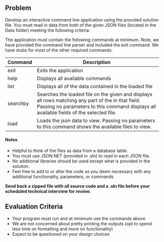 ## Problem
Develop an interactive command line application using the provided solution file. You must read in data from both of the given JSON files (located in the Data folder) meeting the following criteria:

The application must contain the following commands at minimum. Note, we have provided the command line parser and included the exit command. We have stubs for most of the other required commands:

| Command 									| Description
|---											|---
| exit										| Exits the application
| help										| Displays all available commands
| list										| Displays all of the data contained in the loaded file
| searchby <field> <searchString> 	| Searches the loaded file on the given <field> and displays all rows matching any part of the <searchString> in that field. Passing no parameters to this command displays all available fields of the selected file.
| load <path>								| Loads the json data to view. Passing no parameters to this command shows the available files to view.

#### Notes
- Helpful to think of the files as data from a database table. 
- You must use JSON.NET (provided in .sln) to read in each JSON file.
- No additional libraries should be used except what is provided in the solution.
- Feel free to add to or alter the code as you deem necessary with any additional functionality, parameters, or commands

**Send back a zipped file with all source code and a .sln file before your scheduled technical interview for review.**

## Evaluation Criteria
- Your program must run and at minimum use the commands above
- We are not concerned about pretty printing the outputs (opt to spend less time on formatting and more on functionality)
- Expect to be questioned on your design choices
